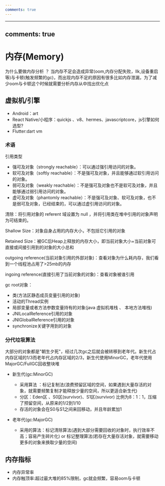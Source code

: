 ```yaml
---
comments: true
---
```

---
comments: true
---
# 内存(Memory)

为什么要做内存分析 ？ 当内存不足会造成异常(oom,内存分配失败，llk,设备重启等)与卡顿(触发频繁的gc)，而出现内存不足的原因有很多比如内存泄漏，为了减少oom与卡顿这个时候就需要分析内存从中找出优化点

## 虚拟机/引擎
- Android：art
- React Native/小程序：quickjs 、v8、hermes、javascriptcore，js引擎如何选型?
- Flutter:dart vm

### 术语

引用类型

- 强可及对象（strongly reachable）：可以通过强引用访问的对象。
- 软可及对象（softly reachable）：不是强可及对象，并且能够通过软引用访问的对象。
- 弱可及对象（weakly reachable）：不是强可及对象也不是软可及对象，并且能够通过弱引用访问的对象。
- 虚可及对象（phantomly reachable）：不是强可及对象、软可及对象，也不是弱可及对象，已经结束的，可以通过虚引用访问的对象。

清除：将引用对象的 referent 域设置为 null ，并将引用类在堆中引用的对象声明为可结束的。

Shallow Size：对象自身占用的内存大小，不包括它引用的对象

Retained Size：被GC后Heap上释放的内存大小，即当前对象大小+当前对象可直接或间接引用到的对象的大小总和

outgoing reference(当前对象引用的外部对象)：查看对象为什么耗内存，我们看到一个线程池占用了>25mb的内存

ingoing reference(直接引用了当前对象的对象)：查看对象被谁引用

gc root对象：

- 类(方法区静态成员变量引用的对象)
- 活动的Thread实例
- 局部变量或者方法参数变量持有的对象(java 虚拟机堆栈 、 本地方法堆栈)
- JNILocalReference引用的对象
- JNIGlobalReference引用的对象
- synchronize关键字用到的对象

### 分代垃圾算法

大部分的对象都是"朝生夕死"，经过几次gc之后就会被转移到老年代。新生代占内存区域的1/3而老年代占内存区域的2/3，新生代使用MinorGC，老年代使用MajorGC/FullGC回收整块堆

- 新生代(gc:MinorGC)
  - 采用算法 ：标记复制法(浪费预留区域的空间，如果遇到大量存活的对象，就需要频繁复制才能释放少量的空间，所以更适合新生代)
  - 分区：Eden区 、S0区(survivor)、S1区(survivor) 比例为8：1：1，压缩了预留空间，从原来的1/2到1/10
  - 存活的对象会在S0与S1之间来回移动，并且年龄累加1

- 老年代(gc:MajorGC)
  - 采用的算法：标记清除算法(遇到大部分需要回收的对象时，执行效率不高；容易产生碎片化) or 标记整理算法(若存在大量存活对象，就需要移动更多的对象来换取少量的空间)

## 内存指标
- 内存异常率
- 内存触顶率:超过最大堆的85%限制，gc就会频繁，容易oom与卡顿